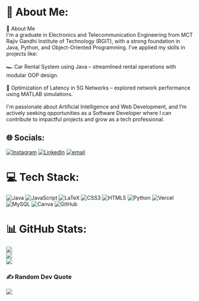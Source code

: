 # 💫 About Me:
👋 About Me<br>I'm a graduate in Electronics and Telecommunication Engineering from MCT Rajiv Gandhi Institute of Technology (RGIT), with a strong foundation in Java, Python, and Object-Oriented Programming. I’ve applied my skills in projects like:<br><br>🏎 Car Rental System using Java – streamlined rental operations with modular OOP design.<br><br>📶 Optimization of Latency in 5G Networks – explored network performance using MATLAB simulations.<br><br>I'm passionate about Artificial Intelligence and Web Development, and I’m actively seeking opportunities as a Software Developer where I can contribute to impactful projects and grow as a tech professional.


## 🌐 Socials:
[![Instagram](https://img.shields.io/badge/Instagram-%23E4405F.svg?logo=Instagram&logoColor=white)](https://instagram.com/yashkadam00) [![LinkedIn](https://img.shields.io/badge/LinkedIn-%230077B5.svg?logo=linkedin&logoColor=white)](https://linkedin.com/in/yashkadam00) [![email](https://img.shields.io/badge/Email-D14836?logo=gmail&logoColor=white)](mailto:kadamyash000@gmail.com) 

# 💻 Tech Stack:
![Java](https://img.shields.io/badge/java-%23ED8B00.svg?style=plastic&logo=openjdk&logoColor=white) ![JavaScript](https://img.shields.io/badge/javascript-%23323330.svg?style=plastic&logo=javascript&logoColor=%23F7DF1E) ![LaTeX](https://img.shields.io/badge/latex-%23008080.svg?style=plastic&logo=latex&logoColor=white) ![CSS3](https://img.shields.io/badge/css3-%231572B6.svg?style=plastic&logo=css3&logoColor=white) ![HTML5](https://img.shields.io/badge/html5-%23E34F26.svg?style=plastic&logo=html5&logoColor=white) ![Python](https://img.shields.io/badge/python-3670A0?style=plastic&logo=python&logoColor=ffdd54) ![Vercel](https://img.shields.io/badge/vercel-%23000000.svg?style=plastic&logo=vercel&logoColor=white) ![MySQL](https://img.shields.io/badge/mysql-4479A1.svg?style=plastic&logo=mysql&logoColor=white) ![Canva](https://img.shields.io/badge/Canva-%2300C4CC.svg?style=plastic&logo=Canva&logoColor=white) ![GitHub](https://img.shields.io/badge/github-%23121011.svg?style=plastic&logo=github&logoColor=white)
# 📊 GitHub Stats:
![](https://github-readme-stats.vercel.app/api?username=yashkadam00-2&theme=dark&hide_border=false&include_all_commits=false&count_private=true)<br/>
![](https://nirzak-streak-stats.vercel.app/?user=yashkadam00-2&theme=dark&hide_border=false)<br/>
![](https://github-readme-stats.vercel.app/api/top-langs/?username=yashkadam00-2&theme=dark&hide_border=false&include_all_commits=false&count_private=true&layout=compact)

### ✍️ Random Dev Quote
![](https://quotes-github-readme.vercel.app/api?type=horizontal&theme=radical)

<!-- Proudly created with GPRM ( https://gprm.itsvg.in ) -->
